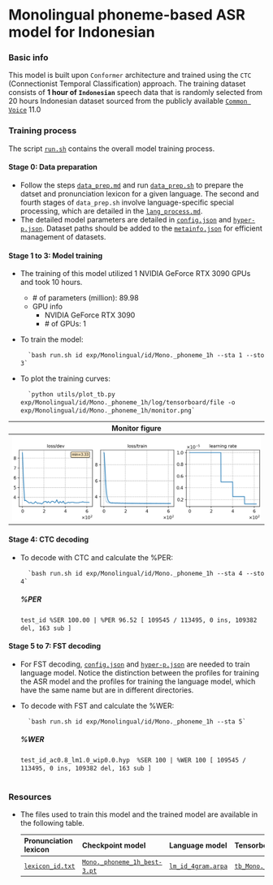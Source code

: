 # Monolingual phoneme-based ASR model for Indonesian
### Basic info

This model is built upon `Conformer` architecture and trained using the `CTC` (Connectionist Temporal Classification) approach. The training dataset consists of __1 hour of `Indonesian`__ speech data that is randomly selected from 20 hours Indonesian dataset sourced from the publicly available [`Common Voice`](https://commonvoice.mozilla.org/) 11.0


### Training process

The script [`run.sh`](../../../run.sh) contains the overall model training process.

#### Stage 0: Data preparation
* Follow the steps [`data_prep.md`](../../../local/data_prep.md) and run [`data_prep.sh`](../../../local/data_prep.sh) to prepare the datset and pronunciation lexicon for a given language. The second and fourth stages of `data_prep.sh` involve language-specific special processing, which are detailed in the [`lang_process.md`](../../../lang-process/id/lang_process.md). 
* The detailed model parameters are detailed in [`config.json`](config.json) and [`hyper-p.json`](hyper-p.json). Dataset paths should be added to the [`metainfo.json`](../../../data/metainfo.json) for efficient management of datasets.

#### Stage 1 to 3: Model training
* The training of this model utilized 1 NVIDIA GeForce RTX 3090 GPUs and took 10 hours.
    * \# of parameters (million): 89.98
    * GPU info 
        * NVIDIA GeForce RTX 3090
        * \# of GPUs: 1

* To train the model:

        `bash run.sh id exp/Monolingual/id/Mono._phoneme_1h --sta 1 --sto 3`
* To plot the training curves:

        `python utils/plot_tb.py exp/Monolingual/id/Mono._phoneme_1h/log/tensorboard/file -o exp/Monolingual/id/Mono._phoneme_1h/monitor.png`

|     Monitor figure    |
|:-----------------------:|
|![tb-plot](./monitor.png)|

#### Stage 4: CTC decoding
* To decode with CTC and calculate the %PER:

        `bash run.sh id exp/Monolingual/id/Mono._phoneme_1h --sta 4 --sto 4`

    ##### %PER
    ```
    test_id %SER 100.00 | %PER 96.52 [ 109545 / 113495, 0 ins, 109382 del, 163 sub ]

    ```

#### Stage 5 to 7: FST decoding
* For FST decoding, [`config.json`](./lm/config.json) and [`hyper-p.json`](./lm/hyper-p.json) are needed to train language model. Notice the distinction between the profiles for training the ASR model and the profiles for training the language model, which have the same name but are in different directories.
* To decode with FST and calculate the %WER:

        `bash run.sh id exp/Monolingual/id/Mono._phoneme_1h --sta 5`

    ##### %WER
    ```
    test_id_ac0.8_lm1.0_wip0.0.hyp  %SER 100 | %WER 100 [ 109545 / 113495, 0 ins, 109382 del, 163 sub ]


    ```
### Resources
* The files used to train this model and the trained model are available in the following table. 

    | Pronunciation lexicon | Checkpoint model | Language model | Tensorboard log |
    | ----------- | ----------- | ----------- | ----------- |
    | [`lexicon_id.txt`](https://cat-ckpt.oss-cn-beijing.aliyuncs.com/cat-multilingual/cv-lang10/dict/id/lexicon_id.txt) | [`Mono._phoneme_1h_best-3.pt`](https://cat-ckpt.oss-cn-beijing.aliyuncs.com/cat-multilingual/cv-lang10/exp/id/Mono._phoneme_1h_best-3.pt) | [`lm_id_4gram.arpa`](https://cat-ckpt.oss-cn-beijing.aliyuncs.com/cat-multilingual/cv-lang10/exp/id/lm_id_4gram.arpa) | [`tb_Mono._phoneme_1h_id`](https://cat-ckpt.oss-cn-beijing.aliyuncs.com/cat-multilingual/cv-lang10/exp/id/tb_log_Mono._phoneme_1h.tar.gz) |
